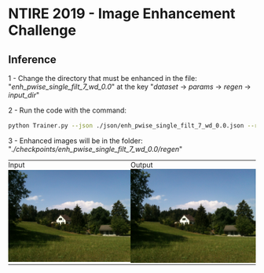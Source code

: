# NTIRE 2019 - Image Enhancement Challenge

## Inference

1 - Change the directory that must be enhanced in the file: "_enh\_pwise\_single\_filt\_7\_wd\_0.0_" at the key "_dataset_ &rightarrow; _params_ &rightarrow; _regen_ &rightarrow; _input_dir_"

2 - Run the code with the command:

```sh
python Trainer.py --json ./json/enh_pwise_single_filt_7_wd_0.0.json --regen
```

3 - Enhanced images will be in the folder: "_./checkpoints/enh_pwise_single_filt_7_wd_0.0/regen_"


<style>
table{
  border:none;
}
td{
  padding:0px;
}
</style>

<table>
<tr>
<td>Input</td>
<td>Output</td>
</tr>
<tr>
  <td><img src="https://raw.githubusercontent.com/dros1986/content-preserving-tone-adjustment-for-image-enhancement/master/images/in.jpg" width="430"></td>
  <td><img src="https://raw.githubusercontent.com/dros1986/content-preserving-tone-adjustment-for-image-enhancement/master/images/in.jpg" width="430"></td>
</tr>
</table>
